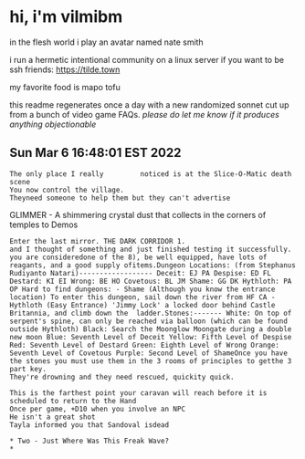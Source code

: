# hi, i'm vilmibm

in the flesh world i play an avatar named nate smith

i run a hermetic intentional community on a linux server if you want to be ssh friends: https://tilde.town

my favorite food is mapo tofu

this readme regenerates once a day with a new randomized sonnet cut up from a bunch of video game FAQs.
_please do let me know if it produces anything objectionable_

## Sun Mar  6 16:48:01 EST 2022

    The only place I really 		noticed is at the Slice-O-Matic death scene
    You now control the village.
    Theyneed someone to help them but they can't advertise
      GLIMMER - A shimmering crystal dust that collects in the corners of temples to Demos
    
    Enter the last mirror. THE DARK CORRIDOR 1.
    and I thought of something and just finished testing it successfully.
    you are consideredone of the 8), be well equipped, have lots of reagants, and a good supply ofitems.Dungeon Locations: (from Stephanus Rudiyanto Natari)------------------ Deceit: EJ PA Despise: ED FL Destard: KI EI Wrong: BE HO Covetous: BL JM Shame: GG DK Hythloth: PA OP Hard to find dungeons: - Shame (Although you know the entrance location) To enter this dungeon, sail down the river from HF CA - Hythloth (Easy Entrance) 'Jimmy Lock' a locked door behind Castle Britannia, and climb down the  ladder.Stones:------- White: On top of serpent's spine, can only be reached via balloon (which can be found outside Hythloth) Black: Search the Moonglow Moongate during a double new moon Blue: Seventh Level of Deceit Yellow: Fifth Level of Despise Red: Seventh Level of Destard Green: Eighth Level of Wrong Orange: Seventh Level of Covetous Purple: Second Level of ShameOnce you have the stones you must use them in the 3 rooms of principles to getthe 3 part key.
    They're drowning and they need rescued, quickity quick.
    
    This is the farthest point your caravan will reach before it is scheduled to return to the Hand
    Once per game, +D10 when you involve an NPC
    He isn't a great shot
    Tayla informed you that Sandoval isdead
    
    * Two - Just Where Was This Freak Wave?
    *
